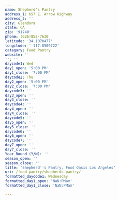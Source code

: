 ```yaml
---
name: Shepherd's Pantry
address_1: 657 E. Arrow Highway
address_2: ''
city: Glendora
state: CA
zip: '91740'
phone: (626)852-7630
latitude: '34.1070477'
longitude: '-117.8509722'
category: Food Pantry
website: ''
'': ''
daycode1: Wed
day1_open: '5:00 PM'
day1_close: '7:00 PM'
daycode2: Thu
day2_open: '5:00 PM'
day2_close: '7:00 PM'
daycode3: ''
day3_open: ''
day3_close: ''
daycode4: ''
day4_open: ''
day4_close: ''
daycode5: ''
day5_open: ''
day5_close: ''
daycode6: ''
day6_open: ''
daycode7: ''
day7_open: ''
day7_close: ''
Year_Round (Y/N): ''
season_open: ''
season_close: ''
title: 'Shepherd''s Pantry, Food Oasis Los Angeles'
uri: /food-pantry/shepherds-pantry/
formatted_daycode1: Wednesday
formatted_day1_open: 'NaN:PMam'
formatted_day1_close: 'NaN:PMam'

---
```

